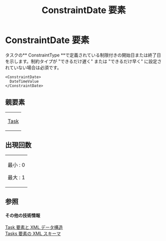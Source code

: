﻿---
title: ConstraintDate 要素
TOCTitle: ConstraintDate 要素
ms:assetid: 79436bd5-bea7-4b1c-bec7-ceb9cd43c0a4
ms:mtpsurl: https://msdn.microsoft.com/ja-jp/library/Bb968552(v=office.12)
ms:contentKeyID: 16740222
ms.date: 06/30/2008
mtps_version: v=office.12
ms.translationtype: HT
---

# ConstraintDate 要素

タスクの** ConstraintType **で定義されている制限付きの開始日または終了日を示します。制約タイプが "できるだけ遅く" または "できるだけ早く" に設定されていない場合は必須です。

    <ConstraintDate>
      DateTimeValue
    </ConstraintDate>

## 親要素

<table>
<colgroup>
<col style="width: 100%" />
</colgroup>
<tbody>
<tr class="odd">
<td><p><a href="task-element.md">Task</a></p></td>
</tr>
</tbody>
</table>


## 出現回数


<table>
<colgroup>
<col style="width: 100%" />
</colgroup>
<tbody>
<tr class="odd">
<td><p>最小 : 0</p>
<p>最大 : 1</p></td>
</tr>
</tbody>
</table>


## 参照

#### その他の技術情報

[Task 要素と XML データ構造](task-elements-and-xml-structure.md)  
[Tasks 要素の XML スキーマ](xml-schema-for-the-tasks-element.md)

